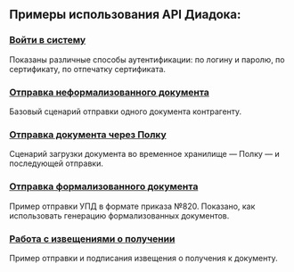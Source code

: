 ## Примеры использования API Диадока:

### [Войти в систему](/Samples/Diadoc.Samples/Authenticate.cs)

Показаны различные способы аутентификации: по логину и паролю, по сертификату, по отпечатку сертификата.

### [Отправка неформализованного документа](/Samples/Diadoc.Samples/PostNonformalizedDocument.cs)

Базовый сценарий отправки одного документа контрагенту.

### [Отправка документа через Полку](/Samples/Diadoc.Samples/PostLargeDocumentWithShelf.cs)

Сценарий загрузки документа во временное хранилище — Полку — и последующей отправки.

### [Отправка формализованного документа](/Samples/Diadoc.Samples/PostUniversalTransferDocument820.cs)

Пример отправки УПД в формате приказа №820. Показано, как использовать генерацию формализованных документов.

### [Работа с извещениями о получении](/Samples/Diadoc.Samples/PatchDocumentWithReceipt.cs)

Пример отправки и подписания извещения о получения к документу.